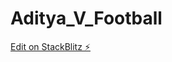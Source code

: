# Aditya_V_Football

[Edit on StackBlitz ⚡️](https://stackblitz.com/edit/stackblitz-starters-bhszry)